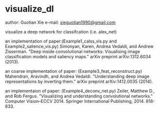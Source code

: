 # visualize_dl

author: Guotian Xie
e-mail: xieguotian1990@gmail.com

visualize a deep network for classifcation (i.e. alex_net)

an implementation of paper:(Example1_calss_vis.py and Example2_salience_vis.py)
    Simonyan, Karen, Andrea Vedaldi, and Andrew Zisserman. "Deep inside convolutional networks: Visualising image classification models and saliency maps." arXiv preprint arXiv:1312.6034 (2013).
    
    
an coarse implementation of paper: (Example3_feat_reconstruct.py)
    Mahendran, Aravindh, and Andrea Vedaldi. "Understanding deep image representations by inverting them." arXiv preprint arXiv:1412.0035 (2014).
    
an implementaion of paper: (Example4_deconv_net.py)
    Zeiler, Matthew D., and Rob Fergus. "Visualizing and understanding convolutional networks." Computer Vision–ECCV 2014. Springer International Publishing, 2014. 818-833.
